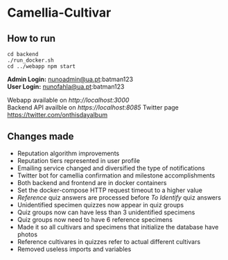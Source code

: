 # Camellia-Cultivar
## How to run
```
cd backend
./run_docker.sh
cd ../webapp npm start
```

**Admin Login:** nunoadmin@ua.pt:batman123  
**User Login:**  nunofahla@ua.pt:batman123

Webapp available on *http://localhost:3000*  
Backend API availble on *https://localhost:8085*
Twitter page https://twitter.com/onthisdayalbum

## Changes made
- Reputation algorithm improvements
- Reputation tiers represented in user profile
- Emailing service changed and diversified the type of notifications
- Twitter bot for camellia confirmation and milestone accomplishments
- Both backend and frontend are in docker containers
- Set the docker-compose HTTP request timeout to a higher value
- *Reference* quiz answers are processed before *To Identify* quiz answers
- Unidentified specimen quizzes now appear in quiz groups
- Quiz groups now can have less than 3 unidentified specimens
- Quiz groups now need to have 6 reference specimens
- Made it so all cultivars and specimens that initialize the database have photos
- Reference cultivares in quizzes refer to actual different cultivars
- Removed useless imports and variables
